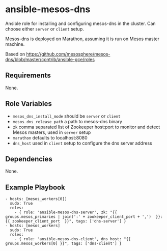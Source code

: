 ansible-mesos-dns
=========

Ansible role for installing and configuring mesos-dns in the cluster. Can choose either `server` or `client` setup.

Mesos-dns is deployed on Marathon, assuming it is run on Mesos master machine.

Based on https://github.com/mesosphere/mesos-dns/blob/master/contrib/ansible-gce/roles

Requirements
------------

None.

Role Variables
--------------

- `mesos_dns_install_mode` should be `server` or `client`
- `mesos_dns_release_path` a path to mesos-dns binary
- `zk` comma separated list of Zookeeper host:port to monitor and detect Mesos masters, used in `server` setup
- `marathon` defaults to localhost:8080
- `dns_host` used in `client` setup to configure the dns server address

Dependencies
------------

None.

Example Playbook
----------------

    - hosts: [mesos_workers[0]]
      sudo: True
      roles:
        - { role: 'ansible-mesos-dns-server', zk: "{{ groups.mesos_primaries | join(':' + zookeeper_client_port + ',')  }}:{{ zookeeper_client_port  }}", tags: ['dns-server'] }
    - hosts: [mesos_workers]
      sudo: True
      roles:
        - { role: 'ansible-mesos-dns-client', dns_host: "{{ groups.mesos_workers[0] }}", tags: ['dns-client'] }
